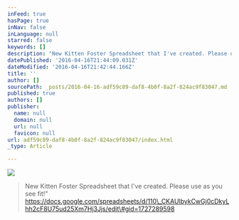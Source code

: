 ```yaml
---
inFeed: true
hasPage: true
inNav: false
inLanguage: null
starred: false
keywords: []
description: "New Kitten Foster Spreadsheet that I've created. Please use as you see fit!\_https://docs.google.com/spreadsheets/d/110_CKAUlbykCwGj0cDkyLhh2cF8U75ud25Xm7Hj3Jjs/edit#gid=1727289598"
datePublished: '2016-04-16T21:44:09.031Z'
dateModified: '2016-04-16T21:42:44.166Z'
title: ''
author: []
sourcePath: _posts/2016-04-16-adf59c89-daf8-4b0f-8a2f-824ac9f83047.md
published: true
authors: []
publisher:
  name: null
  domain: null
  url: null
  favicon: null
url: adf59c89-daf8-4b0f-8a2f-824ac9f83047/index.html
_type: Article

---
```

![](https://the-grid-user-content.s3-us-west-2.amazonaws.com/1cf0739f-c3bd-4f90-9502-21e803b8119c.jpg)

> New Kitten Foster Spreadsheet that I've created. Please use as you see fit!" https://docs.google.com/spreadsheets/d/110\_CKAUlbykCwGj0cDkyLhh2cF8U75ud25Xm7Hj3Jjs/edit\#gid=1727289598